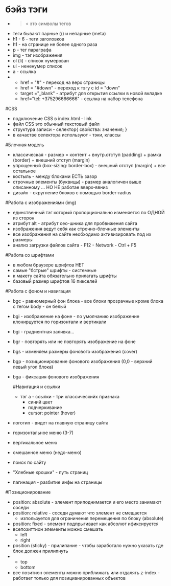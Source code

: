 # бэйз тэги

- >< это символы тегов
- теги бывают парные (/) и непарные (meta)
- h1 - 6 - теги заголовков
- h1 - на странице не более одного раза
- p - тег параграфа
- img - тэг изображения
- ol (li) - список нумерован
- ul - нененумер список
- a - ссылка
-  - href = "#" - переход на верх страницы
   - href = "#down" -  переход к тэгу с id = "down"
   - target ="_blank" - атрибут для открытия ссылки в новой вкладке
   - href="tel: +375296666666" - ссылка на набор телефона
 
#CSS

- подключение  CSS в index.html - link
- файл CSS это обычный текстовый файл
- структура записи - селектор{ свойства: значения; }
- в качастве селектора используют - тэки, классы


#Блочная модель
- классическая - размер = контент + внутр.отступ (padding) + рамка (border) + внешний отступ (margin)
- упрощенный (box-sizing: border-box) - внешний отступ (margin) + все остальное
- костыль - между блоками ЕСТЬ зазор
- строчные элементы (буквицы) - размер аналогичен выше описанному  ... НО НЕ работае вверх-ввниз
- дизайн - скругление блоков с помощью border-radius

#Работа с изображениями (img) 
- единственный тэг который пропорционально изменяется по ОДНОЙ из сторон
- атрибут alt - атрибут сео-шника для пробвижения сайта
- изображения ведут себя как строчно-блочные элементы
- все изображения на сайте необходимо активизировать под их размеры
- анализ загрузки файлов сайта - F12 - Network - Ctrl + F5 

#Работа со шрифтами
- в любом браузере шрифтов НЕТ
- самые "бстрые" шрифты - системные
- к макету сайта обязательно прилагать шрифты
- базовый размер шрифтов 16 пикселей

#Работа с фоном и навигация 
- bgc - равномерный фон блока - все блоки прозрачные кроме блока с тегом body - он белый
- bgi - изображение на фоне - по умолчанию изображение клонирцуется по горизонтали и вертикали
- bgi - градиентная заливка...
- bgr - повторять или не повторять изображение на фоне
- bgs - изменяем размеры фонового изображения (cover)
- bgp - позиционирование фонового изображения (0,0 - верхний левый угол блока)
- bga - фиксация фонового изображения

  #Навигация и ссылки
  - тэг a - ссылки - три классическийх признака
    - синий цвет
    - подчеркивание
    - cursor: pointer (hover)
- логотип - видет на главную страницу сайта
- горизонтальное меню (3-7)
- вертикальное меню
- смешанное меню (недо-меню)
- поиск по сайту
- "Хлебные крошки" - путь страниц
- пагинация - разбитие инфы на страницы

#Позиционирование 

- position: absolute - элемент приподнимается и его место занимают соседи
- position: relative - соседи думают что элемент не смещается
  - изпользуется для ограничения перемещения по блоку (absolute)
- position: fixed - элемент подпрыгивает как абсолют ификсируется
- всепозиттион элементы можно смешать
  - left
  - right
- position (sticky) - прилипание - чтобы заработало нужно указать где блок должен прилипнуть
- 
  - top
  - bottom
- все позитион элементы можно приближать или отдалять z-index - работает только для позицианированных объектов


